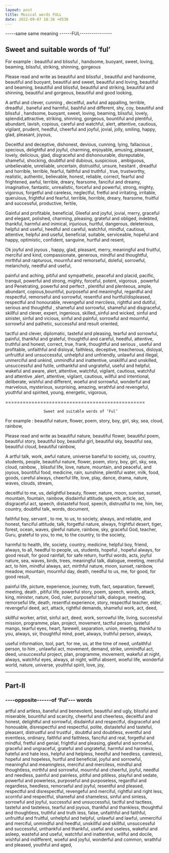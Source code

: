 ```yaml
---
layout: post
title: Musical words FULL
date: 2022-09-07 18:38 +0530
---
```

-----same same  meaning ------FUL----------------

## Sweet and suitable words of ‘ful’ 

For example :     beautiful and  blissful ,  handsome,  buoyant, sweet, loving, beaming,  blissful,  striking,   shinning,  gorgeous

Please read and write as beautiful and  blissful ,  beautiful and  handsome,  beautiful and  buoyant, beautiful and  sweet, beautiful and  loving, beautiful and  beaming,  beautiful and  blissful,  beautiful and  striking,   beautiful and  shinning,  beautiful and  gorgeous, beautiful and  good looking,

A       artful and clever, cunning , deceitful, awful and appalling, terrible,  dreadful , baneful and  harmful, bashful and different, shy, coy,     beautiful and  blissful ,  handsome,  buoyant, sweet, loving, beaming,  blissful, lovely, splendid,attractive, striking,   shinning,  gorgeous,   bountiful and  plentiful, abundant, lavish, copious, careful and watchful, alert, attentive, cautious, vigilant, prudent, heedful,   cheerful and joyful,  jovial, jolly, smiling,  happy, glad, pleasant, joyous,

Deceitful and deceptive, dishonest, devious,  cunning, lying, fallacious , specious,  delightful and joyful, charming, enjoyable, amusing,  pleasant, lovely, delicious, glad, disgraceful and dishonourable, disreputable, shameful, shocking,  doubtful and dubious, suspicious , ambiguous, unbelievable,  unreliable, uncertain, distrustful, unsure, hesitant , dreadful and horrible, terrible, fearful, faithful and truthful , true, trustworthy, realistic, authentic, believable, honest, reliable, correct,  fearful and frightened, awful, terrible, dreary, fearsome, fanciful and dreamy, imaginative, fantastic, unrealistic, forceful and powerful, strong, mighty, vigorous, forgetful and careless,  neglectful,  fretful and irritating, irritable, querulous, frightful and fearful, terrible, horrible,  dreary, fearsome, fruitful and successful, productive, fertile,

Gainful and profitable, beneficial, Gleeful and joyful, jovial, merry, graceful and elegant, polished, charming, pleasing, grateful and obliged, indebted, thankful,   harmful and inimical, injurious, hurtful, dangerous, deleterious,  helpful and useful, heedful and careful, watchful, mindful, cautious, attentive, helpful and useful, beneficial, suitable, serviceable, hopeful and happy, optimistic,  confident, sanguine, hurtful and resent,

 

Ok    joyful and joyous , happy, glad, pleasant, merry, meaningful and fruitful, merciful and kind, compassionate, generous, mindful and thoughtful, mirthful and rapturous, mournful and remorseful, doleful, sorrowful, melancholy,  needful and useful,

painful and aching, pitiful and sympathetic, peaceful and placid, pacific, tranquil, powerful and strong, mighty, forceful, potent, vigorous , powerful and Penetrating, powerful and perfect , plentiful and plenteous, ample, abundant, copious,bountiful, purposeful and meaningful,  regardful and respectful, remorseful and sorrowful, resentful and  hurtful/displeased, respectful and honourable, revengeful and merciless, rightful and dutiful,  serious and thoughtful , shameful and  sorrowful, shameful and disgraceful, skillful and clever, expert, ingenious, skilled,,sinful and wicked, sinful  and sinister, sinful and vicious, sinful and painful, sorrowful and mournful, sorrowful  and pathetic, successful and result oriented,

 tactful  and clever, diplomatic, tasteful and pleasing, tearful and sorrowful, painful,  thankful and grateful, thoughtful and careful, heedful, attentive,  truthful and honest, correct, true, frank,  thoughtful  and serious ,   useful and profitable, unfaithful and disloyal, faithless, deceptive, treacherous, disloyal, unfruitful and unsuccessful, unhelpful  and unfriendly, unlawful and illegal, unmerciful and unkind, unmindful and inattentive, unskillful and unskilled, unsuccessful and futile, unthankful and ungrateful, useful and helpful,  wakeful and aware, alert, attentive, watchful, vigilant, cautious, watchful and attentive ,alert, attentive,  vigilant, cautious, willful and intentional, deliberate, wishful and different, woeful and sorrowful, wonderful and marvelous,  mysterious, surprising, amazing,  wrathful and  revengeful, youthful and spirited, young, energetic, vigorous,

================================================

                     Sweet and suitable words of ‘Ful’               

For example :     beautiful nature, flower, poem, story, boy, girl, sky, sea, cloud, rainbow, 

Please read and write as beautiful nature, beautiful flower, beautiful poem, beautiful story, beautiful boy, beautiful girl, beautiful sky, beautiful sea, beautiful cloud, beautiful rainbow, 

A        artful talk, work, awful nature, universe  baneful  to society, us,  country, students, people,  beautiful nature, flower, poem, story, boy, girl, sky, sea, cloud, rainbow,  ,  blissful  life, love, nature, mountain, and peaceful, and joyous,  bountiful  food, medicine, rain, sunshine,   plentiful water, milk, food, goods,  careful always,     cheerful  life, love, play, dance,  drama, nature, waves, clouds, stream,  

deceitful  to me, us, delightful beauty, flower, nature, moon, sunrise, sunset, mountain, fountain, rainbow,   disdainful attitude, speech, article, act, disgraceful  act, speech,    distasteful  food, speech,   distrustful  to me, him, her, country,  doubtful talk, words,  document,

 faithful boy, servant , to me, to us, to society, always,  and reliable, and honest, fanciful attitude, talk, forgetful nature, always,  frightful  desert, tiger, forest, ocean, waves,  gleeful  nature, rainbow, sky,    graceful God, teacher, Guru, grateful  to you,  to me, to the country, to the society, 

 harmful to health, life, society, country, medicine,   helpful  boy, friend, always,  to all, heedful to  people, us, students,   hopeful  , hopeful  always, for good result,  for good rainfall,  for safe return, hurtful  words, acts,  joyful  nature, sea, waves, birds, trees, meaningful  talk, dialogue, meeting,  merciful act, to him,  mindful  always, act,  mirthful  nature, moon, sunset,  rainbow, meadow, mountain, mournful  day, death,   needful  to us, me, for good, for good result,          

 painful  life, picture, experience, journey, truth, fact, separation, farewell, meeting, death , pitiful  life, powerful story, poem, speech, words, attack, king, minister,  nature, God, ruler,   purposeful talk, dialogue, meeting,  remorseful  life, death, resentful experience, story, respectful teacher, elder,  revengeful  deed, act, attack, rightful demands,  shameful work, act, deed,

 skillful worker, artist, sinful  act, deed, work, sorrowful  life, living,  successful mission, programme, plan, project, movement, tactful person, tasteful  mango, tearful  eyes, heart, farewell, separation, union, meeting, thankful  to you,  always, sir, thoughtful mind, poet, always, truthful person, always,  

useful information, tool, part, for me, us, at the time of need, unfaithful person, to him , unlawful  act, movement, demand, strike,  unmindful act, deed, unsuccessful  project, plan, programme, movement,  wakeful at night, always,  watchful eyes, always, at night,  willful absent,  woeful life, wonderful world, nature, universe,  youthful spirit, love, joy,

----------------------------------------------------------------------------------------

## Part-II

### ----opposite------of ‘Ful’--- words

artful and artless, baneful and benevolent, beautiful and ugly, blissful and miserable,  bountiful and  scarcity, cheerful and cheerless, deceitful and honest, delightful and sorrowful, disdainful and respectful, disgraceful and honouable, disrespectful and respectful, polite,  distasteful and tasteful, pleasant, distrustful and trustful  , doubtful and doubtless, eventful and eventless, ordinary, faithful and faithless, fanciful and real, forgetful and mindful, fretful and genial, frightful and pleasing, gleeful and sorrowful, graceful and ungraceful, grateful and ungrateful, harmful and harmless, hateful and hate less, helpful and helpless, heedful and heedless, careless),   hopeful and hopeless, hurtful and beneficial, joyful and sorrowful, meaningful and meaningless, merciful and merciless, mindful and thoughtless, mirthful and sorrowful, mournful and cheerful, joyful, needful and needless, painful and painless, pitiful and pitiless, playful and  sedate, powerful and powerless, purposeful and purposeless,  regardful and regardless, heedless,  remorseful and joyful, resentful and pleased, respectful and disrespectful, revengeful and merciful, rightful and right less, scornful and respectful, shameful and shameless, sinful and sinless, sorrowful  and joyful, successful and unsuccessful, tactful  and tactless, tasteful and tasteless, tearful and joyous, thankful and thankless, thoughtful and thoughtless, truthful and truth less, false, unfaithful and faithful, unfruitful and fruitful, unhelpful  and helpful, unlawful and lawful, unmerciful and merciful, unmindful and heedful, unskillful and skillful, unsuccessful and successful, unthankful and thankful, useful and useless,  wakeful and asleep, wasteful and useful, watchful and inattentive, willful and docile, wishful and indifferent, woeful and joyful, wonderful and common, wrathful and pleased, youthful and aged,